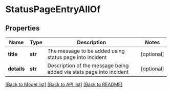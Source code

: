 # StatusPageEntryAllOf

## Properties
Name | Type | Description | Notes
------------ | ------------- | ------------- | -------------
**title** | **str** | The message to be added using status page into incident | [optional] 
**details** | **str** | Description of the message being added via stats page into incident | [optional] 

[[Back to Model list]](../README.md#documentation-for-models) [[Back to API list]](../README.md#documentation-for-api-endpoints) [[Back to README]](../README.md)


